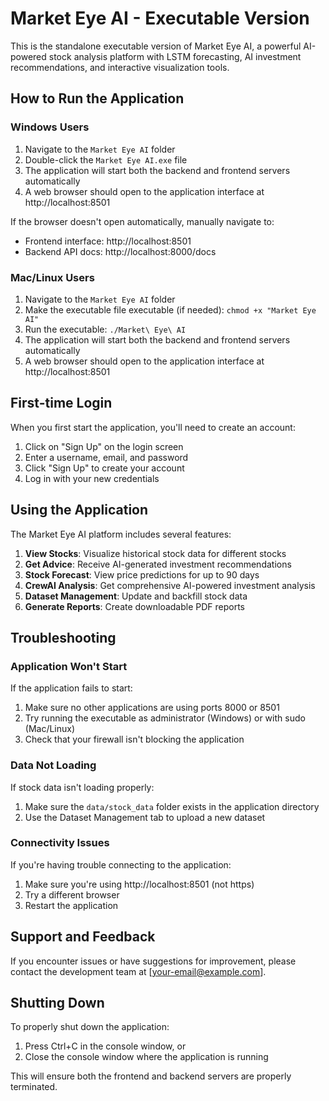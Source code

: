 # Market Eye AI - Executable Version

This is the standalone executable version of Market Eye AI, a powerful AI-powered stock analysis platform with LSTM forecasting, AI investment recommendations, and interactive visualization tools.

## How to Run the Application

### Windows Users

1. Navigate to the `Market Eye AI` folder
2. Double-click the `Market Eye AI.exe` file
3. The application will start both the backend and frontend servers automatically
4. A web browser should open to the application interface at http://localhost:8501

If the browser doesn't open automatically, manually navigate to:

- Frontend interface: http://localhost:8501
- Backend API docs: http://localhost:8000/docs

### Mac/Linux Users

1. Navigate to the `Market Eye AI` folder
2. Make the executable file executable (if needed): `chmod +x "Market Eye AI"`
3. Run the executable: `./Market\ Eye\ AI`
4. The application will start both the backend and frontend servers automatically
5. A web browser should open to the application interface at http://localhost:8501

## First-time Login

When you first start the application, you'll need to create an account:

1. Click on "Sign Up" on the login screen
2. Enter a username, email, and password
3. Click "Sign Up" to create your account
4. Log in with your new credentials

## Using the Application

The Market Eye AI platform includes several features:

1. **View Stocks**: Visualize historical stock data for different stocks
2. **Get Advice**: Receive AI-generated investment recommendations
3. **Stock Forecast**: View price predictions for up to 90 days
4. **CrewAI Analysis**: Get comprehensive AI-powered investment analysis
5. **Dataset Management**: Update and backfill stock data
6. **Generate Reports**: Create downloadable PDF reports

## Troubleshooting

### Application Won't Start

If the application fails to start:

1. Make sure no other applications are using ports 8000 or 8501
2. Try running the executable as administrator (Windows) or with sudo (Mac/Linux)
3. Check that your firewall isn't blocking the application

### Data Not Loading

If stock data isn't loading properly:

1. Make sure the `data/stock_data` folder exists in the application directory
2. Use the Dataset Management tab to upload a new dataset

### Connectivity Issues

If you're having trouble connecting to the application:

1. Make sure you're using http://localhost:8501 (not https)
2. Try a different browser
3. Restart the application

## Support and Feedback

If you encounter issues or have suggestions for improvement, please contact the development team at [your-email@example.com].

## Shutting Down

To properly shut down the application:

1. Press Ctrl+C in the console window, or
2. Close the console window where the application is running

This will ensure both the frontend and backend servers are properly terminated.
